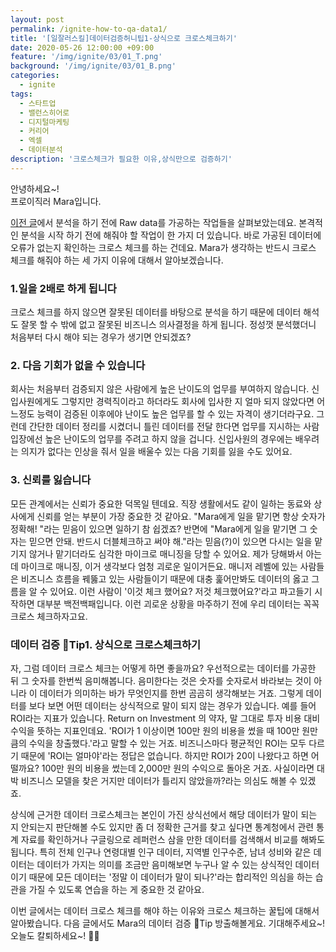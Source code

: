 ```yaml
---
layout: post
permalink: /ignite-how-to-qa-data1/
title: '[일잘러스킬]데이터검증허니팁1-상식으로 크로스체크하기'
date: 2020-05-26 12:00:00 +09:00
feature: '/img/ignite/03/01_T.png'
background: '/img/ignite/03/01_B.png'
categories:
  - ignite
tags:
  - 스타트업
  - 밸런스히어로
  - 디지털마케팅
  - 커리어
  - 엑셀
  - 데이터분석
description: '크로스체크가 필요한 이유,상식만으로 검증하기'
---
```


안녕하세요~!<br>
프로이직러 Mara입니다.

[이전 글](https://mara.kim/ignite-how-to-export-rawdata/)에서 분석을 하기 전에 Raw data를 가공하는 작업들을 살펴보았는데요. 본격적인 분석을 시작 하기 전에 해줘야 할 작업이 한 가지 더 있습니다. 바로 가공된 데이터에 오류가 없는지 확인하는 크로스 체크를 하는 건데요. Mara가 생각하는 반드시 크로스 체크를 해줘야 하는 세 가지 이유에 대해서 알아보겠습니다. 

### 1.일을 2배로 하게 됩니다

크로스 체크를 하지 않으면 잘못된 데이터를 바탕으로 분석을 하기 때문에 데이터 해석도 잘못 할 수 밖에 없고 잘못된 비즈니스 의사결정을 하게 됩니다. 정성껏 분석했더니 처음부터 다시 해야 되는 경우가 생기면 안되겠죠? 

### 2. 다음 기회가 없을 수 있습니다

회사는 처음부터 검증되지 않은 사람에게 높은 난이도의 업무를 부여하지 않습니다. 신입사원에게도 그렇지만 경력직이라고 하더라도 회사에 입사한 지 얼마 되지 않았다면 어느정도 능력이 검증된 이후에야 난이도 높은 업무를 할 수 있는 자격이 생기더라구요. 그런데 간단한 데이터 정리를 시켰더니 틀린 데이터를 전달 한다면 업무를 지시하는 사람 입장에선 높은 난이도의 업무를 주려고 하지 않을 겁니다. 신입사원의 경우에는 배우려는 의지가 없다는 인상을 줘서 일을 배울수 있는 다음 기회를 잃을 수도 있어요.  

### 3. 신뢰를 잃습니다 

모든 관계에서는 신뢰가 중요한 덕목일 텐데요. 직장 생활에서도 같이 일하는 동료와 상사에게 신뢰를 얻는 부분이 가장 중요한 것 같아요. "Mara에게 일을 맡기면 항상 숫자가 정확해! "라는 믿음이 있으면 일하기 참 쉽겠죠? 반면에 "Mara에게 일을 맡기면 그 숫자는 믿으면 안돼. 반드시 더블체크하고 써야 해."라는 믿음(?)이 있으면 다시는 일을 맡기지 않거나 맡기더라도 심각한 마이크로 매니징을 당할 수 있어요. 제가 당해봐서 아는데 마이크로 매니징, 이거 생각보다 엄청 괴로운 일이거든요. 매니저 레벨에 있는 사람들은 비즈니스 흐름을 꿰뚫고 있는 사람들이기 때문에 대충 훑어만봐도 데이터의 옳고 그름을 알 수 있어요. 이런 사람이 '이것 체크 했어요? 저것 체크했어요?'라고 파고들기 시작하면 대부분 백전백패입니다. 이런 괴로운 상황을 마주하기 전에 우리 데이터는 꼭꼭 크로스 체크하자고요. 

### 데이터 검증 🍯Tip1. 상식으로 크로스체크하기

자, 그럼 데이터 크로스 체크는 어떻게 하면 좋을까요? 
우선적으로는 데이터를 가공한 뒤 그 숫자를 한번씩 음미해봅니다. 음미한다는 것은 숫자를 숫자로서 바라보는 것이 아니라 이 데이터가 의미하는 바가 무엇인지를 한번 곰곰히 생각해보는 거죠. 그렇게 데이터를 보다 보면 어떤 데이터는 상식적으로 말이 되지 않는 경우가 있습니다. 예를 들어 ROI라는 지표가 있습니다. Return on Investment 의 약자, 말 그대로 투자 비용 대비 수익을 뜻하는 지표인데요. 'ROI가 1 이상이면 100만 원의 비용을 썼을 때 100만 원만큼의 수익을 창출했다.'라고 말할 수 있는 거죠. 비즈니스마다 평균적인 ROI는 모두 다르기 때문에 'ROI는 얼마야'라는 정답은 없습니다. 하지만 ROI가 20이 나왔다고 하면 어떨까요? 100만 원의 비용을 썼는데 2,000만 원의 수익으로 돌아온 거죠. 사실이라면 대박 비즈니스 모델을 찾은 거지만 데이터가 틀리지 않았을까?라는 의심도 해볼 수 있겠죠.<br>

상식에 근거한 데이터 크로스체크는 본인이 가진 상식선에서 해당 데이터가 말이 되는 지 안되는지 판단해볼 수도 있지만 좀 더 정확한 근거를 찾고 싶다면 통계청에서 관련 통계 자료를 확인하거나 구글링으로 레퍼런스 삼을 만한 데이터를 검색해서 비교를 해봐도 됩니다. 특히 전체 인구나 연령대별 인구 데이터, 지역별 인구수준, 남녀 성비와 같은 데이터는 데이터가 가지는 의미를 조금만 음미해보면 누구나 알 수 있는 상식적인 데이터이기 때문에 모든 데이터는 '정말 이 데이터가 말이 되나?'라는 합리적인 의심을 하는 습관을 가질 수 있도록 연습을 하는 게 중요한 것 같아요. 

이번 글에서는 데이터 크로스 체크를 해야 하는 이유와 크로스 체크하는 꿀팁에 대해서 알아봤습니다. 
다음 글에서도 Mara의 데이터 검증 🍯Tip 방출해볼게요. 기대해주세요~! <br>
오늘도 칼퇴하세요~! 🙋‍♀️  

